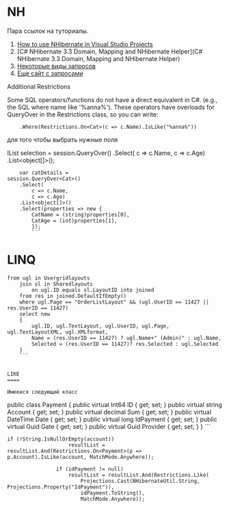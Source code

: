NH
==

Пара ссылок на туториалы. 

1. [How to use NHibernate in Visual Studio Projects ](http://www.youtube.com/watch?v=FkmFI736wMU)
2. [C# NHibernate 3.3 Domain, Mapping and NHibernate Helper](C# NHibernate 3.3 Domain, Mapping and NHibernate Helper)
3. [Некоторые виды запросов](http://www.martinwilley.com/net/code/nhibernate/query.html)
4. [Еще сайт с запросами](http://nhibernate.info/blog/2009/12/17/queryover-in-nh-3-0.html)


Additional Restrictions

Some SQL operators/functions do not have a direct equivalent in C#. (e.g., the SQL where name like '%anna%'). These operators have overloads for QueryOver in the Restrictions class, so you can write:

        .Where(Restrictions.On<Cat>(c => c.Name).IsLike("%anna%"))
        
        

для того чтобы выбрать нужные поля

IList selection =
    session.QueryOver<Cat>()
        .Select(
            c => c.Name,
            c => c.Age)
        .List<object[]>();
        
        var catDetails =
    session.QueryOver<Cat>()
        .Select(
            c => c.Name,
            c => c.Age)
        .List<object[]>()
        .Select(properties => new {
            CatName = (string)properties[0],
            CatAge = (int)properties[1],
            });
            ```
            
LINQ 
===

```
from ugl in Usergridlayouts
    join sl in Sharedlayouts
        on ugl.ID equals sl.LayoutID into joined
	from res in joined.DefaultIfEmpty()
    where ugl.Page == "OrderListLayout" && (ugl.UserID == 11427 || res.UserID == 11427)
    select new
	{
		ugl.ID, ugl.TextLayout, ugl.UserID, ugl.Page, ugl.TextLayoutXML, ugl.XMLformat,
		Name = (res.UserID == 11427) ? ugl.Name+" (Admin)" : ugl.Name, 
		Selected = (res.UserID == 11427)? res.Selected : ugl.Selected 
	}
	```
	
	
LIKE 
====

Имееися следующий класс

```
public class Payment
	{
		public virtual Int64 ID { get; set; }
		public virtual string Account { get; set; }
		public virtual decimal Sum { get; set; }
		public virtual DateTime Date { get; set; }
		public virtual long IdPayment { get; set; }
		public virtual Guid Gate { get; set; }
		public virtual Guid Provider { get; set; }
	}
	```
	
```
if (!String.IsNullOrEmpty(account))
					resultList = resultList.And(Restrictions.On<Payment>(p => p.Account).IsLike(account, MatchMode.Anywhere));

				if (idPayment != null)
					resultList = resultList.And(Restrictions.Like(
						Projections.Cast(NHibernateUtil.String, Projections.Property("IdPayment")), 
						idPayment.ToString(), 
						MatchMode.Anywhere));
```
